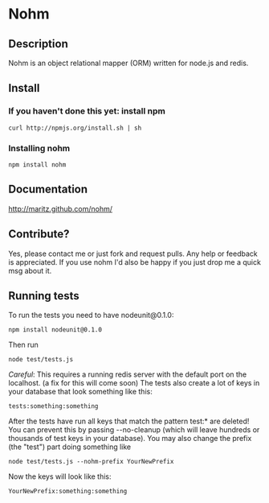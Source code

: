 # Nohm

## Description

Nohm is an object relational mapper (ORM) written for node.js and redis.

## Install
### If you haven't done this yet: install npm 

    curl http://npmjs.org/install.sh | sh

### Installing nohm

    npm install nohm

## Documentation
http://maritz.github.com/nohm/

## Contribute?

Yes, please contact me or just fork and request pulls. Any help or feedback is appreciated. If you use nohm I'd also be happy if you just drop me a quick msg about it.

## Running tests
To run the tests you need to have nodeunit\@0.1.0:

    npm install nodeunit@0.1.0

Then run

    node test/tests.js

*Careful*: This requires a running redis server with the default port on the localhost. (a fix for this will come soon)
The tests also create a lot of keys in your database that look something like this: 

    tests:something:something

After the tests have run all keys that match the pattern test:* are deleted!
You can prevent this by passing --no-cleanup (which will leave hundreds or thousands of test keys in your database).
You may also change the prefix (the "test") part doing something like

    node test/tests.js --nohm-prefix YourNewPrefix

Now the keys will look like this:

    YourNewPrefix:something:something
